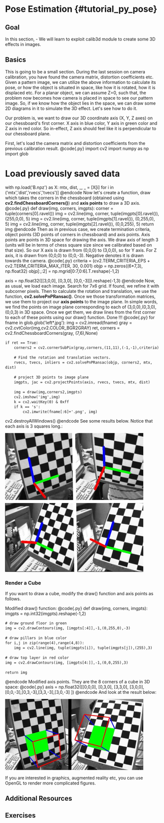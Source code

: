 Pose Estimation {#tutorial_py_pose}
===============

Goal
----

In this section,
    -   We will learn to exploit calib3d module to create some 3D effects in images.

Basics
------

This is going to be a small section. During the last session on camera calibration, you have found
the camera matrix, distortion coefficients etc. Given a pattern image, we can utilize the above
information to calculate its pose, or how the object is situated in space, like how it is rotated,
how it is displaced etc. For a planar object, we can assume Z=0, such that, the problem now becomes
how camera is placed in space to see our pattern image. So, if we know how the object lies in the
space, we can draw some 2D diagrams in it to simulate the 3D effect. Let's see how to do it.

Our problem is, we want to draw our 3D coordinate axis (X, Y, Z axes) on our chessboard's first
corner. X axis in blue color, Y axis in green color and Z axis in red color. So in-effect, Z axis
should feel like it is perpendicular to our chessboard plane.

First, let's load the camera matrix and distortion coefficients from the previous calibration
result.
@code{.py}
import cv2
import numpy as np
import glob

# Load previously saved data
with np.load('B.npz') as X:
    mtx, dist, _, _ = [X[i] for i in ('mtx','dist','rvecs','tvecs')]
@endcode
Now let's create a function, draw which takes the corners in the chessboard (obtained using
**cv2.findChessboardCorners()**) and **axis points** to draw a 3D axis.
@code{.py}
def draw(img, corners, imgpts):
    corner = tuple(corners[0].ravel())
    img = cv2.line(img, corner, tuple(imgpts[0].ravel()), (255,0,0), 5)
    img = cv2.line(img, corner, tuple(imgpts[1].ravel()), (0,255,0), 5)
    img = cv2.line(img, corner, tuple(imgpts[2].ravel()), (0,0,255), 5)
    return img
@endcode
Then as in previous case, we create termination criteria, object points (3D points of corners in
chessboard) and axis points. Axis points are points in 3D space for drawing the axis. We draw axis
of length 3 (units will be in terms of chess square size since we calibrated based on that size). So
our X axis is drawn from (0,0,0) to (3,0,0), so for Y axis. For Z axis, it is drawn from (0,0,0) to
(0,0,-3). Negative denotes it is drawn towards the camera.
@code{.py}
criteria = (cv2.TERM_CRITERIA_EPS + cv2.TERM_CRITERIA_MAX_ITER, 30, 0.001)
objp = np.zeros((6*7,3), np.float32)
objp[:,:2] = np.mgrid[0:7,0:6].T.reshape(-1,2)

axis = np.float32([[3,0,0], [0,3,0], [0,0,-3]]).reshape(-1,3)
@endcode
Now, as usual, we load each image. Search for 7x6 grid. If found, we refine it with subcorner
pixels. Then to calculate the rotation and translation, we use the function,
**cv2.solvePnPRansac()**. Once we those transformation matrices, we use them to project our **axis
points** to the image plane. In simple words, we find the points on image plane corresponding to
each of (3,0,0),(0,3,0),(0,0,3) in 3D space. Once we get them, we draw lines from the first corner
to each of these points using our draw() function. Done !!!
@code{.py}
for fname in glob.glob('left*.jpg'):
    img = cv2.imread(fname)
    gray = cv2.cvtColor(img,cv2.COLOR_BGR2GRAY)
    ret, corners = cv2.findChessboardCorners(gray, (7,6),None)

    if ret == True:
        corners2 = cv2.cornerSubPix(gray,corners,(11,11),(-1,-1),criteria)

        # Find the rotation and translation vectors.
        rvecs, tvecs, inliers = cv2.solvePnPRansac(objp, corners2, mtx, dist)

        # project 3D points to image plane
        imgpts, jac = cv2.projectPoints(axis, rvecs, tvecs, mtx, dist)

        img = draw(img,corners2,imgpts)
        cv2.imshow('img',img)
        k = cv2.waitKey(0) & 0xff
        if k == 's':
            cv2.imwrite(fname[:6]+'.png', img)

cv2.destroyAllWindows()
@endcode
See some results below. Notice that each axis is 3 squares long.:

![image](images/pose_1.jpg)

### Render a Cube

If you want to draw a cube, modify the draw() function and axis points as follows.

Modified draw() function:
@code{.py}
def draw(img, corners, imgpts):
    imgpts = np.int32(imgpts).reshape(-1,2)

    # draw ground floor in green
    img = cv2.drawContours(img, [imgpts[:4]],-1,(0,255,0),-3)

    # draw pillars in blue color
    for i,j in zip(range(4),range(4,8)):
        img = cv2.line(img, tuple(imgpts[i]), tuple(imgpts[j]),(255),3)

    # draw top layer in red color
    img = cv2.drawContours(img, [imgpts[4:]],-1,(0,0,255),3)

    return img
@endcode
Modified axis points. They are the 8 corners of a cube in 3D space:
@code{.py}
axis = np.float32([[0,0,0], [0,3,0], [3,3,0], [3,0,0],
                   [0,0,-3],[0,3,-3],[3,3,-3],[3,0,-3] ])
@endcode
And look at the result below:

![image](images/pose_2.jpg)

If you are interested in graphics, augmented reality etc, you can use OpenGL to render more
complicated figures.

Additional Resources
--------------------

Exercises
---------
